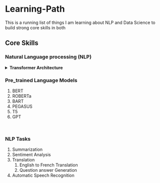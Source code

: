 # Learning-Path
This is a running list of things I am learning about NLP and Data Science to build strong core skills in both
## Core Skills<br>
### Natural Language processing (NLP)<br>

<details><summary> <b> Transformer Architecture </b> <br></summary>
<p>

| Concept                                   |  Resource                                                                       | Done |
| ------------------------------            | -------------                                                                   |      |
| Transformer architecture                  | Content Cell                                                                    |      |
| Content Cell                              | Content Cell                                                                    |      |

</p>
</details>



### Pre_trained Language Models<br>
<ol>
  <li>BERT</li>
  <li>ROBERTa</li>
  <li>BART
    
  </li>
  <li>PEGASUS</li>
  <li>T5</li>
  <li>GPT</li>
</ol><br>

### NLP Tasks<br>
<ol>
  <li>Summarization</li>
  <li>Sentiment Analysis</li>
  <li>Translation
    <ol>
      <li>English to French Translation</li>
      <li>Question answer Generation</li>
    </ol>
  </li>
  <li>Automatic Speech Recognition</li>
</ol>


